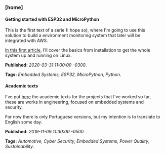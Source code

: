 ### [home]
#### Getting started with ESP32 and MicroPython
This is the first text of a serie (I hope so), where I'm going to use this
solution to build a environment monitoring system that later will be integrated
with AWS.

[In this first article](./articles/getting_started_with_esp32_and_micropython),
I'll cover the basics from installation to get the whole system up and running
on Linux.

**Published:** *2020-03-31 11:00:00 -0300*.

**Tags:** *Embedded Systems, ESP32, MicroPython, Python*.

#### Academic texts
I've put [here](./articles) the academic texts for the projects that I've worked
so far, these are works in engineering, focused on embedded systems and security. 

For now there is only Portuguese versions, but my intention is to translate to 
English some day. 

**Published:** *2019-11-09 11:30:00 -0500*.

**Tags:** *Automotive, Cyber Security, Embedded Systems, Power Quality, Sustainability*.